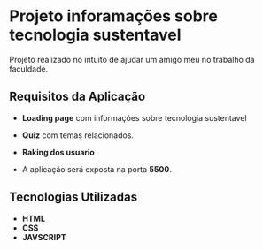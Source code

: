 
# Projeto inforamações sobre tecnologia sustentavel

Projeto realizado no intuito de ajudar um amigo meu no trabalho da faculdade.

## Requisitos da Aplicação

- **Loading page** com informações sobre tecnologia sustentavel 
- **Quiz** com temas relacionados.
- **Raking dos usuario**

- A aplicação será exposta na porta **5500**.

## Tecnologias Utilizadas

- **HTML**
- **CSS**
- **JAVSCRIPT**
